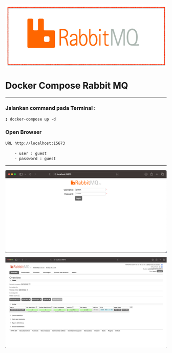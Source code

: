 <p align="center">
    <img src="./rabbitmq_logo.png" alt="rabbitmq_logo" style="display: block; margin: 0 auto;">
</p>

# Docker Compose Rabbit MQ
---

### Jalankan command pada Terminal :

    ❯ docker-compose up -d

### Open Browser
    URL http://localhost:15673

        - user : guest
        - password : guest

---

<p align="center">
    <img src="./001_rabbitmq.png" alt="001_rabbitmq" style="display: block; margin: 0 auto;">
</p>

<p align="center">
    <img src="./002_rabbitmq.png" alt="002_rabbitmq" style="display: block; margin: 0 auto;">
</p>



